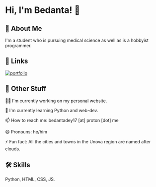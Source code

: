 # Hi, I'm Bedanta! 👋


## 🚀 About Me
I'm a student who is pursuing medical science as well as is a hobbyist programmer.


## 🔗 Links
[![portfolio](https://img.shields.io/badge/my_portfolio-000?style=for-the-badge&logo=ko-fi&logoColor=white)](https://bedantadey17.github.io/)
## 🎈 Other Stuff
👩‍💻 I'm currently working on my personal website.

🧠 I'm currently learning Python and web-dev.

📫 How to reach me: bedantadey17 [at] proton [dot] me

😄 Pronouns: he/him

⚡️ Fun fact: All the cities and towns in the Unova region are named after clouds.


## 🛠 Skills
Python, HTML, CSS, JS.
